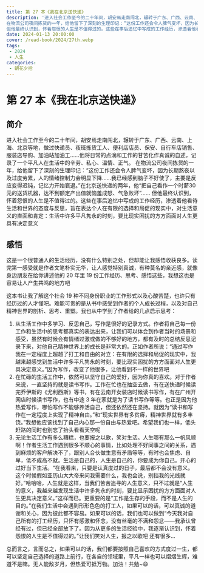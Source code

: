 ```yaml
---
title: 第 27 本《我在北京送快递》
description: '进入社会工作至今的二十年间，胡安焉走南闯北，辗转于广东、广西、云南、上海、北京等地，做过快递员、夜班拣货工人、便利店店员、保安、自行车店销售、服装店导购、加油站加油工……他将日常的点滴和工作的甘苦化作真诚的自述，记录了一个平凡人在生活中的辛劳、私心、温情、正气。
在物流公司夜间拣货的一年，给他留下了深刻的生理印记：“这份工作还会令人脾气变坏，因为长期熬夜以及过度劳累，人的情绪控制力会明显下降……我已经感到脑子不好使了，主要是反应变得迟钝，记忆力开始衰退。”在北京送快递的两年，他“把自己看作一个时薪30元的送货机器，达不到额定产出值就恼羞成怒、气急败坏”……
但他最终认识到，怀着怨恨的人生是不值得过的。这些在事后追忆中写成的工作经历，渗透着他看待生活和世界的态度与反思，旨在表达个人在有限的选择和局促的现实中，对生活意义的直面和肯定：生活中许多平凡隽永的时刻，要比现实困扰的方方面面对人生更具有决定意义'
date: 2024-01-13 20:00:00
cover: /read-book/2024/27th.webp
tags:
 - 2024
 - 人生
categories:
 - 朝花夕拾
---
```

# 第 27 本《我在北京送快递》

## 简介
进入社会工作至今的二十年间，胡安焉走南闯北，辗转于广东、广西、云南、上海、北京等地，做过快递员、夜班拣货工人、便利店店员、保安、自行车店销售、服装店导购、加油站加油工……他将日常的点滴和工作的甘苦化作真诚的自述，记录了一个平凡人在生活中的辛劳、私心、温情、正气。
在物流公司夜间拣货的一年，给他留下了深刻的生理印记：“这份工作还会令人脾气变坏，因为长期熬夜以及过度劳累，人的情绪控制力会明显下降……我已经感到脑子不好使了，主要是反应变得迟钝，记忆力开始衰退。”在北京送快递的两年，他“把自己看作一个时薪30元的送货机器，达不到额定产出值就恼羞成怒、气急败坏”……
但他最终认识到，怀着怨恨的人生是不值得过的。这些在事后追忆中写成的工作经历，渗透着他看待生活和世界的态度与反思，旨在表达个人在有限的选择和局促的现实中，对生活意义的直面和肯定：生活中许多平凡隽永的时刻，要比现实困扰的方方面面对人生更具有决定意义

## 感悟
这是一个很普通人的生活经历，没有什么特别之处，但却能让我感悟收获良多。读完第一感受就是作者文笔朴实无华，让人感觉特别真诚，有种莫名的亲近感，就像身边朋友在给你讲述他的 20 年里 19 份工作经历、思考、感悟这些，我想这也是容易让人产生共鸣的地方吧

这本书让我了解这个社会 19 种不同身份职业的工作形式以及心酸苦楚，也许只有经历过的人才懂吧。难能可贵的是从书中感受到作者的个人成长过程，以及对自己精神世界的剖析、思考、重塑。我也从中学到了作者给的几点启示思考：
1. 从生活工作中多学习、反思自己，写作是很好的记录方式。作者将自己每一份工作和生活中的思考都真实的表达出来，让我们可以体会到作者当时的场景和感受，虽然有时候会有情绪过激或做的不够好的地方，都有及时的总结反思记录下来，对他自己精神世界上的成长是非常大的。正如作者所说：“通过写作我在一定程度上超越了打工和自由的对立：在有限的选择和局促的现实中，我越来越感觉到生活中许多平凡隽永的时刻，要比现实困扰的方方面面对人生更具决定意义。”因为写作，改变了他很多，让他看到不一样的世界吧
2. 在忙碌的生活工作中，依然可以坚守自己的爱好，因为你真的喜欢。对于作者来说，一直坚持的就是读书写作。工作在忙也在抽空去做，有在送快递时候读完乔伊斯的《尤利西斯》等书，有在云南开女装店时候读书写作，有在广州开网店时候读书写作，也有中途 3 年在家就是为了读书写作等等。也正是因为他热爱写作，哪怕写作不能够养活自己，但还依然还在坚持。就因为“读书和写作在一定程度上实现了精神自由。”和“现实世界有多贫瘠，精神世界就有多丰饶。”我想他应该找到了自己内心那一份自由与热爱吧。希望我们也一样，低头赶路的同时也别忘了抬头看看天空呢
3. 无论生活工作有多么糟糕，也要报之以歌，笑对生活。人生哪有那么一帆风顺啊！作者生活工作遇到很多不顺心的事情，比如处理不好同事之间的关系，遇到麻烦的客户解决不了，跟别人合伙做生意有矛盾等等，有时也会焦虑、自卑，低不成高不就。生活是自己的，人生是自己的，你要成为你自己。开心的过好当下生活。“在我看来，只要是认真度过的日子，最后都不会没有意义。这个时候假如亚历山大大帝来问我需要什么，我也会说，别挡我的光线就好。”哈哈哈，人生就是这样，当我们苦苦追寻的人生意义，只不过就是“人生的意义，我越来越发现生活中许多隽永的时刻，要比显示困扰的方方面面对人生更具决定意义。”这样而已。更重要的是“工作是生存的手段，而不是人生的目的。”在我们生活中会遇到形形色色的打工人，如果可以的话，可以真诚的道谢和关心，因为彼此都不容易。如果可以的话，我们也可以做到“今天我对自己所有的打工经历，只怀有感激和怀念，没有丝毫的不满和怨忿——我承认曾经有过，但已经全部放下了。因为从更多的生活经验中，我逐渐认识到，怀着怨恨的人生是不值得过的。”让我们笑对人生，报之以歌吧
还有很多...

总而言之，言而总之，如果可以的话，我们都要按照自己喜欢的方式度过一生，都可以坚定自己选择的道路上前行，在各自的领域里，平凡一样也可以熠熠生辉，难道不是嘛。无人能敌岁月，但热爱可抵万物。加油！共勉~😄
